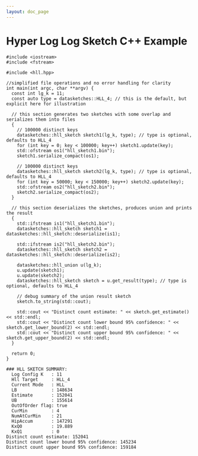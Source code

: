 ```yaml
---
layout: doc_page
---
```

<!--
    Licensed to the Apache Software Foundation (ASF) under one
    or more contributor license agreements.  See the NOTICE file
    distributed with this work for additional information
    regarding copyright ownership.  The ASF licenses this file
    to you under the Apache License, Version 2.0 (the
    "License"); you may not use this file except in compliance
    with the License.  You may obtain a copy of the License at

      http://www.apache.org/licenses/LICENSE-2.0

    Unless required by applicable law or agreed to in writing,
    software distributed under the License is distributed on an
    "AS IS" BASIS, WITHOUT WARRANTIES OR CONDITIONS OF ANY
    KIND, either express or implied.  See the License for the
    specific language governing permissions and limitations
    under the License.
-->
# Hyper Log Log Sketch C++ Example

    #include <iostream>
    #include <fstream>
    
    #include <hll.hpp>
    
    //simplified file operations and no error handling for clarity
    int main(int argc, char **argv) {
      const int lg_k = 11;
      const auto type = datasketches::HLL_4; // this is the default, but explicit here for illustration
    
      // this section generates two sketches with some overlap and serializes them into files
      {
        // 100000 distinct keys
        datasketches::hll_sketch sketch1(lg_k, type); // type is optional, defaults to HLL_4
        for (int key = 0; key < 100000; key++) sketch1.update(key);
        std::ofstream os1("hll_sketch1.bin");
        sketch1.serialize_compact(os1);
    
        // 100000 distinct keys
        datasketches::hll_sketch sketch2(lg_k, type); // type is optional, defaults to HLL_4
        for (int key = 50000; key < 150000; key++) sketch2.update(key);
        std::ofstream os2("hll_sketch2.bin");
        sketch2.serialize_compact(os2);
      }
    
      // this section deserializes the sketches, produces union and prints the result
      {
        std::ifstream is1("hll_sketch1.bin");
        datasketches::hll_sketch sketch1 = datasketches::hll_sketch::deserialize(is1);
    
        std::ifstream is2("hll_sketch2.bin");
        datasketches::hll_sketch sketch2 = datasketches::hll_sketch::deserialize(is2);
    
        datasketches::hll_union u(lg_k);
        u.update(sketch1);
        u.update(sketch2);
        datasketches::hll_sketch sketch = u.get_result(type); // type is optional, defaults to HLL_4
    
        // debug summary of the union result sketch
        sketch.to_string(std::cout);
    
        std::cout << "Distinct count estimate: " << sketch.get_estimate() << std::endl;
        std::cout << "Distinct count lower bound 95% confidence: " << sketch.get_lower_bound(2) << std::endl;
        std::cout << "Distinct count upper bound 95% confidence: " << sketch.get_upper_bound(2) << std::endl;
      }
    
      return 0;
    }

    ### HLL SKETCH SUMMARY: 
      Log Config K   : 11
      Hll Target     : HLL_4
      Current Mode   : HLL
      LB             : 148634
      Estimate       : 152041
      UB             : 155614
      OutOfOrder flag: true
      CurMin         : 4
      NumAtCurMin    : 21
      HipAccum       : 147291
      KxQ0           : 19.889
      KxQ1           : 0
    Distinct count estimate: 152041
    Distinct count lower bound 95% confidence: 145234
    Distinct count upper bound 95% confidence: 159184
